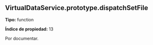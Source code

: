 ## VirtualDataService.prototype.dispatchSetFile

**Tipo:** function

**Índice de propiedad:** 13

Por documentar.



